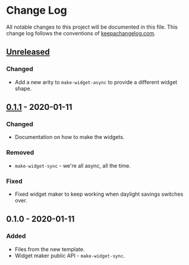 # Change Log
All notable changes to this project will be documented in this file. This change log follows the conventions of [keepachangelog.com](http://keepachangelog.com/).

## [Unreleased]
### Changed
- Add a new arity to `make-widget-async` to provide a different widget shape.

## [0.1.1] - 2020-01-11
### Changed
- Documentation on how to make the widgets.

### Removed
- `make-widget-sync` - we're all async, all the time.

### Fixed
- Fixed widget maker to keep working when daylight savings switches over.

## 0.1.0 - 2020-01-11
### Added
- Files from the new template.
- Widget maker public API - `make-widget-sync`.

[Unreleased]: https://github.com/your-name/day18/compare/0.1.1...HEAD
[0.1.1]: https://github.com/your-name/day18/compare/0.1.0...0.1.1

